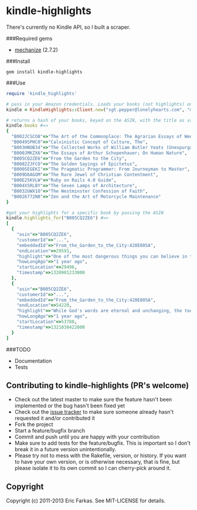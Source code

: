 kindle-highlights
============

There's currently no Kindle API, so I built a scraper.
                                  
###Required gems

* [mechanize](https://github.com/sparklemotion/mechanize) (2.7.2)

###Install
```
gem install kindle-highlights
```

###Use
```ruby
require 'kindle_highlights'

# pass in your Amazon credentials. Loads your books (not highlights) on init, so might take a while                                                             
kindle = KindleHighlights::Client.new("sgt.pepper@lonelyhearts.com", "mr_kite") 

# returns a hash of your books, keyed on the ASIN, with the title as value
kindle.books #=>
{
  "B002JCSCO8"=>"The Art of the Commonplace: The Agrarian Essays of Wendell Berry",
  "B0049SPHC0"=>"Calvinistic Concept of Culture, The",
  "B003HNOB34"=>"The Collected Works of William Butler Yeats (Unexpurgated Edition) (Halcyon Classics)",
  "B000JMKZX6"=>"The Essays of Arthur Schopenhauer; On Human Nature",
  "B005CQ2ZE6"=>"From the Garden to the City",
  "B0082ZJFCO"=>"The Golden Sayings of Epictetus",
  "B000SEGEKI"=>"The Pragmatic Programmer: From Journeyman to Master",
  "B009D6AGOM"=>"The Rare Jewel of Christian Contentment",
  "B00E25KVLW"=>"Ruby on Rails 4.0 Guide",
  "B004X5RLBY"=>"The Seven Lamps of Architecture",
  "B0032UWX1O"=>"The Westminster Confession of Faith",
  "B0026772N8"=>"Zen and the Art of Motorcycle Maintenance"
}

#get your highlights for a specific book by passing the ASIN
kindle.highlights_for("B005CQ2ZE6") #=>
[
  {
    "asin"=>"B005CQ2ZE6",
    "customerId"=>"...",
    "embeddedId"=>"From_the_Garden_to_the_City:420E805A",
    "endLocation"=>29591,
    "highlight"=>"One of the most dangerous things you can believe in this world is that technology is neutral.",
    "howLongAgo"=>"1 year ago",
    "startLocation"=>29496,
    "timestamp"=>1320901233000
  },
  {
    "asin"=>"B005CQ2ZE6",
    "customerId"=>"...",                                    
    "embeddedId"=>"From_the_Garden_to_the_City:420E805A",
    "endLocation"=>54220,
    "highlight"=>"While God's words are eternal and unchanging, the tools we use to access those words do change, and those changes in technology also bring subtle changes to the practice of worship. When we fail to recognize the impact of such technological change, we run the risk of allowing our tools to dictate our methods. Technology should not dictate our values or our methods. Rather, we must use technology out of our convictions and values.",
    "howLongAgo"=>"1 year ago",
    "startLocation"=>53780,
    "timestamp"=>1321038422000
  }
]	
```                                                    

###TODO
* Documentation
* Tests            

## Contributing to kindle-highlights (PR's welcome)

* Check out the latest master to make sure the feature hasn't been implemented or the bug hasn't been fixed yet
* Check out the [issue tracker](http://github.com/speric/kindle-highlights/issues) to make sure someone already hasn't requested it and/or contributed it
* Fork the project
* Start a feature/bugfix branch
* Commit and push until you are happy with your contribution
* Make sure to add tests for the feature/bugfix. This is important so I don't break it in a future version unintentionally.
* Please try not to mess with the Rakefile, version, or history. If you want to have your own version, or is otherwise necessary, that is fine, but please isolate it to its own commit so I can cherry-pick around it.

## Copyright

Copyright (c) 2011-2013 Eric Farkas. See MIT-LICENSE for details.
